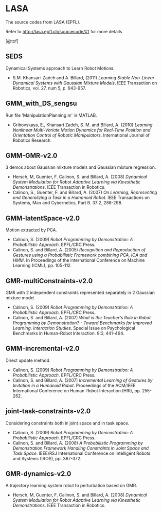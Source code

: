 # LASA

The source codes from LASA (EPFL).

Refer to http://lasa.epfl.ch/sourcecode/#1 for more details

[@tof]

## SEDS

Dynamical Systems approach to Learn Robot Motions.

- S.M. Khansari-Zadeh and A. Billard, (2011) *Learning Stable Non-Linear Dynamical Systems with Gaussian Mixture Models*, IEEE Transaction on Robotics, vol. 27, num 5, p. 943-957.

## GMM_with_DS_sengsu

Run file 'ManipulationPlanning.m' in MATLAB.

- Gribovskaya, E., Khansari Zadeh, S. M. and Billard, A. (2010) *Learning Nonlinear Multi-Variate Motion Dynamics for Real-Time Position and Orientation Control of Robotic Manipulators*. International Journal of Robotics Research.

## GMM-GMR-v2.0

3 demos about Gaussian mixture models and Gaussian mixture regression.

- Hersch, M, Guenter, F, Calinon, S. and Billard, A. (2008) *Dynamical System Modulation for Robot Adaptive Learning via Kinesthetic Demonstrations*. IEEE Transaction in Robotics.
- Calinon, S., Guenter, F. and Billard, A. (2007) *On Learning, Representing and Generalizing a Task in a Humanoid Robot*. IEEE Transactions on Systems, Man and Cybernetics, Part B. 37:2, 286-298.

## GMM-latentSpace-v2.0

Motion extracted by PCA.

- Calinon, S. (2009) *Robot Programming by Demonstration: A Probabilistic Approach*. EPFL/CRC Press.
- Calinon, S. and Billard, A. (2005) *Recognition and Reproduction of Gestures using a Probabilistic Framework combining PCA, ICA and HMM*. In Proceedings of the International Conference on Machine Learning (ICML), pp. 105-112.

## GMR-multiConstraints-v2.0

GMR with 2 independent constraints represented separately in 2 Gaussian mixture model.

- Calinon, S. (2009) *Robot Programming by Demonstration: A Probabilistic Approach*. EPFL/CRC Press.
- Calinon, S. and Billard, A. (2007) *What is the Teacher's Role in Robot Programming by Demonstration? - Toward Benchmarks for Improved Learning. Interaction Studies*. Special Issue on Psychological Benchmarks in Human-Robot Interaction. 8:3, 441-464.

## GMM-incremental-v2.0

Direct update method.

- Calinon, S. (2009) *Robot Programming by Demonstration: A Probabilistic Approach*. EPFL/CRC Press.
- Calinon, S. and Billard, A. (2007) *Incremental Learning of Gestures by Imitation in a Humanoid Robot*. Proceedings of the ACM/IEEE International Conference on Human-Robot Interaction (HRI), pp. 255-262.

## joint-task-constraints-v2.0

Considering constraints both in joint space and in task space.

- Calinon, S. (2009) *Robot Programming by Demonstration: A Probabilistic Approach*. EPFL/CRC Press.
- Calinon, S. and Billard, A. (2008) *A Probabilistic Programming by Demonstration Framework Handling Constraints in Joint Space and Task Space*. IEEE/RSJ International Conference on Intelligent Robots and Systems (IROS), pp. 367-372. 

## GMR-dynamics-v2.0

A trajectory learning system robut to perturbation based on GMR.

- Hersch, M, Guenter, F, Calinon, S. and Billard, A. (2008) *Dynamical System Modulation for Robot Adaptive Learning via Kinesthetic Demonstrations*. IEEE Transaction in Robotics.